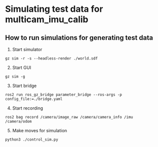# Simulating test data for multicam_imu_calib

## How to run simulations for generating test data


1) Start simulator
```
gz sim -r -s --headless-render ./world.sdf
```

2) Start GUI
```
gz sim -g
```

3) Start bridge
```
ros2 run ros_gz_bridge parameter_bridge --ros-args -p config_file:=./bridge.yaml
```

4) Start recording

```
ros2 bag record /camera/image_raw /camera/camera_info /imu /camera/odom
```

5) Make moves for simulation

```
python3 ./control_sim.py
```
